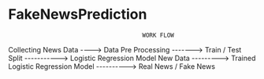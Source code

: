 # FakeNewsPrediction

                                          WORK FLOW

Collecting News Data ----> Data Pre Processing -------> Train / Test Split -----------> Logistic Regression Model
New Data --------->  Trained Logistic Regression Model ----------> Real News / Fake News

